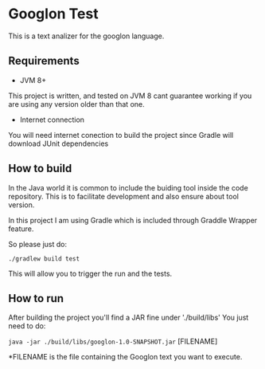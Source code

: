 # Googlon Test

This is a text analizer for the googlon language.

## Requirements

* JVM 8+

This project is written, and tested on JVM 8 cant guarantee working if
you are using any version older than that one.

* Internet connection

You will need internet conection to build the project since Gradle
will download JUnit dependencies 

## How to build

In the Java world it is common to include the buiding tool inside the code repository.
This is to facilitate development and also ensure about tool version.

In this project I am using Gradle which is included through Graddle Wrapper feature.

So please just do:

`./gradlew build test`

This will allow you to trigger the run and the tests.

## How to run

After building the project you'll find a JAR fine under './build/libs'
You just need to do:

`java -jar ./build/libs/googlon-1.0-SNAPSHOT.jar` [FILENAME]

*FILENAME is the file containing the Googlon text you want to
execute.